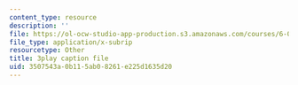 ```yaml
---
content_type: resource
description: ''
file: https://ol-ocw-studio-app-production.s3.amazonaws.com/courses/6-006-introduction-to-algorithms-fall-2011/3507543a0b115ab08261e225d1635d20_Nz1KZXbghj8.vtt
file_type: application/x-subrip
resourcetype: Other
title: 3play caption file
uid: 3507543a-0b11-5ab0-8261-e225d1635d20
---
```

